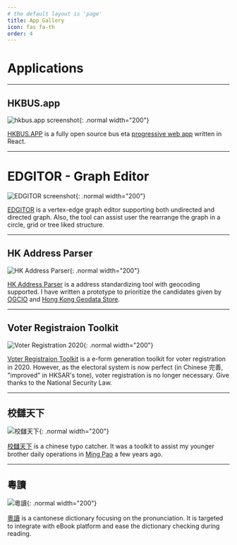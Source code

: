 ```yaml
---
# the default layout is 'page'
title: App Gallery
icon: fas fa-th
order: 4
---
```


# Applications
---
## HKBUS.app

![hkbus.app screenshot](/apps/hkbus-app.png){: .normal width="200"}

[HKBUS.APP](https://hkbus.app) is a fully open source bus eta [progressive web app](https://en.wikipedia.org/wiki/Progressive_web_app) written in React. 

---

# EDGITOR - Graph Editor

![EDGITOR screenshot](/apps/edgitor.png){: .normal width="200"}

[EDGITOR](https://edgitor.chunlaw.io) is a vertex-edge graph editor supporting both undirected and directed graph. Also, the tool can assist user the rearrange the graph in a circle, grid or tree liked structure. 

---

## HK Address Parser

![HK Address Parser](https://g0vhk-io.github.io/HKAddressParser/og-image.png){: .normal width="200"}

[HK Address Parser](https://g0vhk-io.github.io/HKAddressParser/#/) is a address standardizing tool with geocoding supported. I have written a prototype to prioritize the candidates given by [OGCIO](https://data.gov.hk/tc-data/dataset/hk-ogcio-st_div_02-als) and [Hong Kong Geodata Store](https://geodata.gov.hk/gs/locationSearchAPI?).

---

## Voter Registraion Toolkit

![Voter Registration 2020](https://chunlaw.github.io/voter-registration/assets/banner.png){: .normal width="200"}

[Voter Registraion Toolkit](https://chunlaw.github.io/voter-registration) is a e-form generation toolkit for voter registration in 2020. However, as the electoral system is now perfect (in Chinese 完善, "improved" in HKSAR's tone), voter registration is no longer necessary. Give thanks to the National Security Law.

---

## 校讎天下

![校讎天下](/apps/proofreader.png){: .normal width="200"}

[校讎天下](https://proofreader.chunlaw.io) is a chinese typo catcher. It was a toolkit to assist my younger brother daily operations in [Ming Pao](https://www.mingpao.com/) a few years ago.

---

## 粵讀

![粵讀](/apps/yuedict.png){: .normal width="200"}

[粵讀](https://yuedict.app/) is a cantonese dictionary focusing on the pronunciation. It is targeted to integrate with eBook platform and ease the dictionary checking during reading.